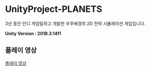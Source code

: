 # UnityProject-PLANETS
3년 동안 인디 게임팀하고 개발한 우주배경의 2D 전략 시뮬레이션 게임입니다.

<b>Unity Version : 2018.3.14f1</b>

## 플레이 영상
[플레이 영상](https://www.youtube.com/watch?v=VMHAhc_EKaA)

